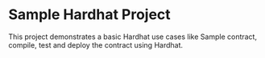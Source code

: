 # Sample Hardhat Project

This project demonstrates a basic Hardhat use cases like Sample contract, compile, test and deploy the contract using Hardhat.

